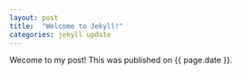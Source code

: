 ```yaml
---
layout: post
title:  "Welcome to Jekyll!"
categories: jekyll update
---
```


Wecome to my post! This was published on {{ page.date }}.

